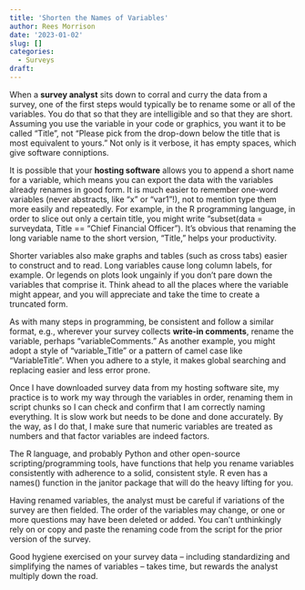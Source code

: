 ```yaml
---
title: 'Shorten the Names of Variables'
author: Rees Morrison
date: '2023-01-02'
slug: []
categories:
  - Surveys
draft: 
---
```


When a **survey analyst** sits down to corral and curry the data from a survey, one of the first steps would typically be to rename some or all of the variables.   You do that so that they are intelligible and so that they are short.  Assuming you use the variable in your code or graphics, you want it to be called “Title”, not “Please pick from the drop-down below the title that is most equivalent to yours.”  Not only is it verbose, it has empty spaces, which give software conniptions.

It is possible that your **hosting software** allows you to append a short name for a variable, which means you can export the data with the variables already renames in good form.  It is much easier to remember one-word variables (never abstracts, like “x” or “var1”!), not to mention type them more easily and repeatedly.   For example, in the R programming language, in order to slice out only a certain title, you might write “subset(data = surveydata, Title == “Chief Financial Officer”).  It’s obvious that renaming the long variable name to the short version, “Title,” helps your productivity.
 
Shorter variables also make graphs and tables (such as cross tabs) easier to construct and to read.  Long variables cause long column labels, for example.  Or legends on plots look ungainly if you don’t pare down the variables that comprise it.  Think ahead to all the places where the variable might appear, and you will appreciate and take the time to create a truncated form.

As with many steps in programming, be consistent and follow a similar format, e.g., wherever your survey collects **write-in comments**, rename  the variable, perhaps “variableComments.”   As another example, you might adopt a style of “variable_Title” or a pattern of camel case like “VariableTitle”.  When you adhere to a style, it makes global searching and replacing easier and less error prone.

Once I have downloaded survey data from my hosting software site, my practice is to work my way through the variables in order, renaming them in script chunks so I can check and confirm that I am correctly naming everything.  It is slow work but needs to be done and done accurately.  By the way, as I do that, I make sure that numeric variables are treated as numbers and that factor variables are indeed factors.

The R language, and probably Python and other open-source scripting/programming tools, have functions that help you rename variables consistently with adherence to a solid, consistent style.  R even has a names() function in the janitor package that will do the heavy lifting for you. 

Having renamed variables, the analyst must be careful if variations of the survey are then fielded.  The order of the variables may change, or one or more questions may have been deleted or added.   You can’t unthinkingly rely on or copy and paste the renaming code from the script for the prior version of the survey.

Good hygiene exercised on your survey data – including standardizing and simplifying the names of variables – takes time, but rewards the analyst multiply down the road.

<!-- End of post -->